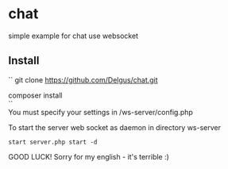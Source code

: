 # chat
simple example for chat use websocket

## Install  
``
git clone  https://github.com/Delgus/chat.git 

composer install  
``  
You must specify your settings in /ws-server/config.php  


To start the server web socket as daemon in directory ws-server  

``
start server.php start -d  
``

GOOD LUCK! Sorry for my english - it's terrible :)  
